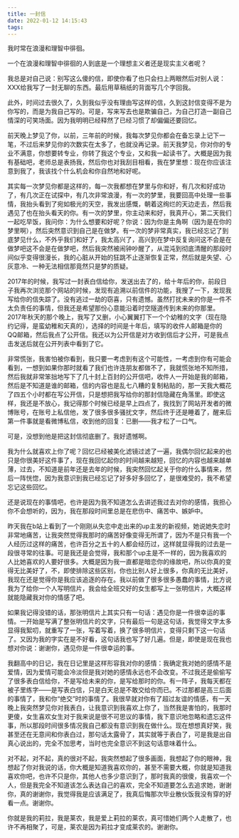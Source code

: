 ```yaml
---
title: 一封信
date: 2022-01-12 14:15:43
tags:
---
```


我时常在浪漫和理智中徘徊。

一个在浪漫和理智中徘徊的人到底是一个理想主义者还是现实主义者呢？

我总是对自己说：别写这么傻的信，即使你看了也只会扫上两眼然后对别人说：XXX给我写了一封无聊的东西。最后用草稿纸的背面写几个字回我。

此外，时间过去很久了，久到我似乎没有理由写这样的信，久到这封信变得不是为你写的，而是为我自己写的。可是，写来写去也是欺骗自己，为自己打造一副自己情深的可笑场面。因为我明明已经释然了已经习惯了却偏偏还要回忆。

前天晚上梦见了你，以前，三年前的时候，我每次梦见你都会在备忘录上记下一笔，不过后来梦见你的次数实在太多了，也就没再记录。前天我梦见，你对你的专业不满意，你想要转专业，你转了我这个专业，又和我一起读书了。大概是因为我有基础吧，老师总是表扬我，然后你也对我刮目相看，我在梦里想：现在你应该注意到我了，我该找个什么机会和你自然地和好呢。

其实每一次梦见你都是这样的，每一次我都想在梦里与你和好，有几次和好成功了，有几次正在试探中，有几次非常浪漫，有一次的梦里，我要回高中处理一些事情，我抬头看到了宛如极光的天空，我发出感慨，朝着这绚烂的天边走去，然后我遇见了也在抬头看天的你。有一次的梦里，你主动来和好，我真开心，第二天我们一起吃早饭，我问你：为什么想要和好呢？你说：因为你是主角啊（因为是在你的梦里啊），然后突然意识到自己是在做梦。有一次的梦非常真实，我已经忘记了到底梦见什么，不外乎我们和好了，我太高兴了，高兴到在梦中反复询问这不会是在做梦吧这不会是在做梦吧，然后我突然被闹钟吵醒了，从混沌到彻底清醒的那段时间似乎变得很漫长，我的心脏从开始的狂跳不止逐渐恢复正常，然后就是失望、心灰意冷、一种无法相信那竟然只是梦的质疑。

2017年的时候，我写过一封表白信给你，发送出去了的，给十年后的你，前段日子我再次浏览那个网站的时候，发现有追溯以前信件的功能，我搜了一下，发现我写给你的信失踪了。没有逃过一劫的窃喜，只有遗憾。虽然打扰未来的你是一件不太负责任的事情，但我还是希望那份心意能沿着时空隧道传到未来的你那里。2017年秋天的那个晚上，我写了又删，小心翼翼打下一个个幼稚的文字（现在隐约记得，是蛮幼稚和天真的），选择的时间是十年后，填写的收件人邮箱是你的QQ邮箱，然后我点了公开信。我还以为公开信是对方收到信后才公开，可是我点击发送后就在公开列表中看到了它。

非常慌张，我害怕被你看到，我只要一考虑到有这个可能性，一考虑到你有可能会看到，一想到如果你那时就看了我们也许连朋友都做不了，我就慌张地不知所措，然后我就非常笨拙地写下了几十封上百封的公开信吧，收件人一开始是我的邮箱，然后是不知道是谁的邮箱，信的内容也是乱七八糟的复制粘贴的，那一天我大概花了四五个小时都在写公开信，只是想把我写给你的那封信隐藏在角落里。即使这样，我还是不放心，我记得那个时候已经是早上四点了，我找到了网站开发者的微博账号，在账号上私信他，发了很多很多骚扰文字，然后终于还是睡着了，醒来后第一件事就是看微博私信，收到他的回复：已删——我才松了一口气。

可是，没想到他是把这封信彻底删了。我好遗憾啊。

我为什么就喜欢上你了呢？回忆已经被美化滤镜过滤了一遍，我偶尔回忆起来的也只是你很美好这件事了，现在我回忆起你的时间越来越短，回忆的内容也越来越单薄，过去，不知道是前年还是去年的时候，我突然回忆起关于你的什么事情来，然后一阵恍惚，因为我意识到我已经忘记了好多好多回忆了，是很难受的，我不希望忘记这些回忆。

还是说现在的事情吧，也许是因为我不知道怎么去讲述我过去对你的感情，我担心你不会想听的，因为，我在那段时间里总是在悲伤中、痛苦中、嫉妒中。

昨天我在b站上看到了一个刚刚从失恋中走出来的up主发的新视频，她说她失恋时非常地痛苦，让我突然觉得我那时的痛苦好像变得无所谓了，因为不是只有我一个人经历过这样的痛苦，也许百分之五十的人都会经历过，这样就显得我的过去是一段很寻常的往事。可是我还是会觉得，我和那个up主是不一样的，因为我喜欢的人比她喜欢的人要好很多。大概是因为我一直都是暗恋你的缘故吧，所以你真的变得无比美好了，不，即使排除这些区别，你也比别人好上很多，你真的无比美好，我现在还是觉得你是我应该追逐的存在。我以前做了很多很多愚蠢的事情，比方说我为了给你一个人写明信片，我会给全班交好的女生都写上一张明信片，大概这样就能隐藏我对你的情感了吧。

如果我记得没错的话，那张明信片上其实只有一句话：遇见你是一件很幸运的事情。一开始是写满了整张明信片的文字，只有最后一句是这句话，我觉得文字太多显得我絮叨，就重写了一张，写着写着，换了很多明信片，变得只剩下这一句话了。又因为我的字实在是不好看，这句话我也写了好几遍。但是，即使是现在我也想对你说：谢谢你，遇见你是一件很幸运的事。

我翻高中的日记，我在日记里是这样形容我对你的感情：我确定我对她的感情不是爱情，因为爱情可能会冷淡但是我对她的感情永远也不会改变。不过我还是偷偷写了很多表白信给你，不是写给未来的你，是写给那时的你。有一阵子，我每天都在被子里练字——是写表白信，只是白天总是不敢交给你而已。不过那都是高三后面的事情了，我和你“绝交”时的事情了。我很早就对你有了超过友谊的情感，有一天晚上我突然梦见你对我表白，让我意识到我喜欢上你了，当然我是害怕的，我那时更傻，女生喜欢女生对于我来说是很不可思议的事情，我下意识地忽略和遗忘这件事，所以那段时间很多情况我自己都没有意识到我在做什么。现在想想真好笑，我甚至还在无意间和你表白过，那句话太露骨了，其实就等于表白了，可是我是出自真心说出的，完全不加思考，当时也完全意识不到这句话意味着什么。

对不起，对不起，真的很对不起，我突然想起了很多画面，我想起了你的眼神，我想起了你对我说的话，你大概是知道我喜欢你的，甚至不需要大概，你就是知道我喜欢你吧，也许不只是你，其他人也多少意识到了，那时我真的很傻，我喜欢一个人，但是我完全不知道该怎么表达自己的喜欢，完全不知道要怎么去追求她，谢谢你，真的谢谢你，我觉得我是应该满足了，我真后悔那次毕业散伙饭我没有穿的好看一点。谢谢你。

你就是我的莉拉，我是莱农，我是爱上莉拉的莱农，真可惜她们两个人走散了，也许不再相聚了，可是，莱农是因为莉拉才变成莱农的。谢谢你。
